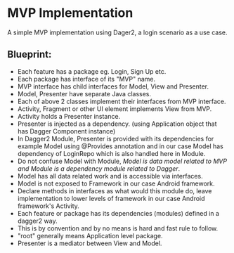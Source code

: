 # MVP Implementation

A simple MVP implementation using Dager2, a login scenario as a use case.

## Blueprint:

- Each feature has a package eg. Login, Sign Up etc.
- Each package has interface of its "MVP" name.
- MVP interface has child interfaces for Model, View and Presenter.
- Model, Presenter have separate Java classes.
- Each of above 2 classes implement their interfaces from MVP interface.
- Activity, Fragment or other UI element implements View from MVP.
- Activity holds a Presenter instance.
- Presenter is injected as a dependency. (using Application object that has Dagger Component instance)
- In Dagger2 Module, Presenter is provided with its dependencies for example Model using @Provides annotation
  and in our case Model has dependency of LoginRepo which is also handled here in Module.
- Do not confuse Model with Module, *Model is data model related to MVP and Module is a dependency module related to Dagger*.
- Model has all data related work and is accessible via interfaces.
- Model is not exposed to Framework in our case Android framework.
- Declare methods in interfaces as what would this module do, leave implementation
  to lower levels of framework in our case Android framework's Activity.
- Each feature or package has its dependencies (modules) defined in a dagger2 way.
- This is by convention and by no means is hard and fast rule to follow.
- "root" generally means Application level package.
- Presenter is a mediator between View and Model.


